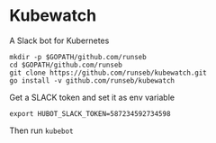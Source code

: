 # Kubewatch

A Slack bot for Kubernetes

```
mkdir -p $GOPATH/github.com/runseb
cd $GOPATH/github.com/runseb
git clone https://github.com/runseb/kubewatch.git
go install -v github.com/runseb/kubewatch
```

Get a SLACK token and set it as env variable

```
export HUBOT_SLACK_TOKEN=587234592734598
```

Then run `kubebot`

